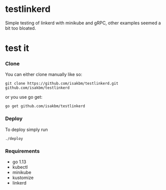 # testlinkerd
Simple testing of linkerd with minikube and gRPC, other examples seemed a bit too bloated.

# test it

### Clone

You can either clone manually like so:

```git clone https://github.com/isakbm/testlinkerd.git github.com/isakbm/testlinkerd```

or you use go get:

```go get github.com/isakbm/testlinkerd```

### Deploy

To deploy simply run

```./deploy```

### Requirements

- go 1.13
- kubectl
- minikube
- kustomize
- linkerd

